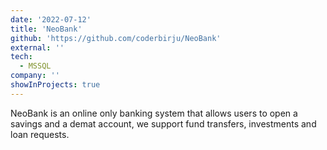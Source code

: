 ```yaml
---
date: '2022-07-12'
title: 'NeoBank'
github: 'https://github.com/coderbirju/NeoBank'
external: ''
tech:
  - MSSQL
company: ''
showInProjects: true
---
```


NeoBank is an online only banking system that allows users to open a savings and a demat account, we support fund transfers, investments and loan requests.
